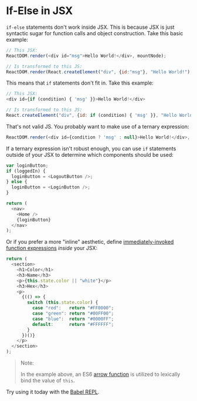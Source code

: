 # If-Else in JSX

`if-else` statements don't work inside JSX. This is because JSX is just syntactic sugar for function calls and object construction. Take this basic example:

```javascript
// This JSX:
ReactDOM.render(<div id="msg">Hello World!</div>, mountNode);

// Is transformed to this JS:
ReactDOM.render(React.createElement("div", {id:"msg"}, "Hello World!"), mountNode);
```

This means that `if` statements don't fit in. Take this example:

```javascript
// This JSX:
<div id={if (condition) { 'msg' }}>Hello World!</div>

// Is transformed to this JS:
React.createElement("div", {id: if (condition) { 'msg' }}, "Hello World!");
```

That's not valid JS. You probably want to make use of a ternary expression:

```javascript
ReactDOM.render(<div id={condition ? 'msg' : null}>Hello World!</div>, mountNode);
```

If a ternary expression isn't robust enough, you can use `if` statements outside of your JSX to determine which components should be used:

```javascript
var loginButton;
if (loggedIn) {
  loginButton = <LogoutButton />;
} else {
  loginButton = <LoginButton />;
}

return (
  <nav>
    <Home />
    {loginButton}
  </nav>
);
```

Or if you prefer a more "inline" aesthetic, define [immediately-invoked function expressions](https://en.wikipedia.org/wiki/Immediately-invoked_function_expression) _inside_ your JSX:

```javascript
return (
  <section>
    <h1>Color</h1>
    <h3>Name</h3>
    <p>{this.state.color || "white"}</p>
    <h3>Hex</h3>
    <p>
      {(() => {
        switch (this.state.color) {
          case "red":   return "#FF0000";
          case "green": return "#00FF00";
          case "blue":  return "#0000FF";
          default:      return "#FFFFFF";
        }
      })()}
    </p>
  </section>
);
```

> Note:
>
> In the example above, an ES6 [arrow function](https://developer.mozilla.org/en-US/docs/Web/JavaScript/Reference/Functions/Arrow_functions) is utilized to lexically bind the value of `this`.

Try using it today with the [Babel REPL](https://babeljs.io/repl/).
